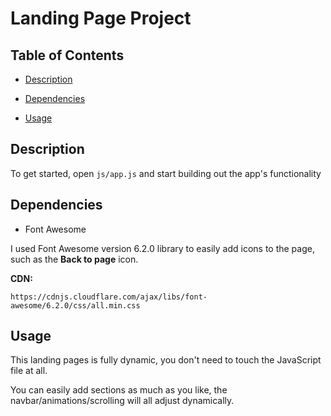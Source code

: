 # Landing Page Project

## Table of Contents

* [Description](#description)

* [Dependencies](#dependencies)

* [Usage](#usage)

## Description

To get started, open `js/app.js` and start building out the app's functionality

## Dependencies

* Font Awesome

I used Font Awesome version 6.2.0 library to easily add icons to the page, such as the **Back to page** icon.

**CDN:**

`https://cdnjs.cloudflare.com/ajax/libs/font-awesome/6.2.0/css/all.min.css`


## Usage

This landing pages is fully dynamic, you don't need to touch the JavaScript file at all.

You can easily add sections as much as you like, the navbar/animations/scrolling will all adjust dynamically. 
